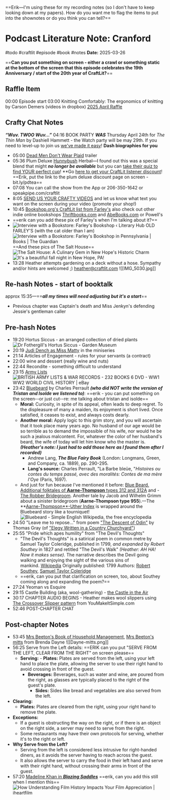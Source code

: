 ==Erik—I'm using these for my recording notes (so I don't have to keep looking down at my papers). How do you want me to flag the items to put into the shownotes or do you think you can tell?==


# Podcast Literature Note: Cranford
#todo #craftlit #episode #book #notes 
**Date:** 2025-03-26

==**Can you put something on screen - either a crawl or something static at the bottom of the screen that this episode celebrates the 19th Anniversary / start of the 20th year of CraftLit?**==
## Raffle Item
00:00 Episode start
03:00 Knitting Comfortably: The ergonomics of knitting by Carson Demers (videos in dropbox) [2025 April Raffle](https://bit.ly/april-raffle)
## Crafty Chat Notes
***“Wuv. TWOO Wuv...”***
04:16 BOOK PARTY ***WAS*** Thursday April 24th for *The Thin Man* by Dashiell Hammett - the Watch party will be may 29th. If you need to level-up to join us [we've made it easy](https://craftlit.gumroad.com/l/craftlit-party)! **Dash biographies for you**
- 05:00 [Dead Men Don't Wear Plaid](https://youtu.be/x2efDnLZjsk?si=Yn3Lem0XHB2HMwXI) trailer
- 05:36 Plum Deluxe [Hunnybush](https://www.plumdeluxe.com/pages/fandoms) Herbal—I found out this was a special blend that might ***no longer be available*** but you can [take their quiz to find YOUR perfect cup](https://www.plumdeluxe.com/#finder-quiz-9560)! **Go [here to get your CraftLit listener discount](**https://www.plumdeluxe.com/collections/the-craftlit-collection)! ==Erik, put the link to the plum deluxe discount page on screen - bit.ly/pdtea==
- 07:08 You can call the show from the App or 206-350-1642 or speakpipe.com/craftlit
- 8:05 [SEND US YOUR CRAFTY VIDEOS](https://www.plumdeluxe.com/pages/fandoms) and let us know what text you want on the screen during your video (promote your shop!)
- 10:45 [Bookshop.org's CraftLit list from Farley's](https://bookshop.org/wishlists/4ba78b7681835fe4753c5490a7d3bc0144e0a752) also check out other indie online bookshops [Thriftbooks.com](https://Thriftbooks.com) and [AbeBooks.com](https://AbeBooks.com) or Powell's
- ==erik can you add these pix of Farley's when I'm talking about it?==
- ![Interview with a Bookstore: Farley's Bookshop ‹ Literary Hub](https://s26162.pcdn.co/wp-content/uploads/2016/08/farleys-bookshop.jpg)
OLD FARLEY'S (with the cat older than I am)
![Interview with a Bookstore: Farley's Bookshop in Pennsylvania | Books | The  Guardian](https://i.guim.co.uk/img/media/da431548c6d3514863f84c56ab8e8caf015731c8/37_0_763_458/master/763.jpg?width=1200&quality=85&auto=format&fit=max&s=92423f2fc9d9e4569828567599e85c47)
==And these pics of The Salt House==
![The Salt House: A Culinary Gem in New Hope's Historic Charm](https://cdn.restaurants-world.com/the-salt-house/2.png)
![It's a beautiful fall night in New Hope, PA!](https://encrypted-tbn0.gstatic.com/images?q=tbn:ANd9GcR7x9tiqUxKXfR4pERUNbXMXdwwy0vmoZVEeQ&s)
- 13:28 Heather attempts gardening on a deck without a hose. Sympathy and/or hints are welcomed ;) heather@craftlit.com
![[IMG_5030.jpg]]
## Re-hash Notes - start of booktalk
approx 15:35—==***all my times will need adjusting but it's a start***==
- Previous chapter was Captain's death and Miss Jenkyn's defending Jessie's gentleman caller

## Pre-hash Notes
- 19:20 Hortus Siccus - an arranged collection of dried plants ![Dr Fothergill's Hortus Siccus - Garden Museum](https://dyvdnmp0itmzz.cloudfront.net/wp-content/uploads/2018/07/17210143/GM0_1999.099-1500x2250.png)
- 20:19 [Judi Dench as Miss Matty](https://www.imdb.com/title/tt0974077/characters/nm0001132) in the miniseries
- 21:14 Articles of Engagement - rules for your servants (a contract)
- 22:00 wine and dessert (really wine and nuts)
- 22:44 Recondite - something difficult to understand
- 23:15 [Army Lists](https://digital.nls.uk/british-military-lists/archive/88735803)
![BRITISH ARMY LISTS & WAR RECORDS - 232 BOOKS 6 DVD - WW1 WW2 WORLD CIVIL  HISTORY | eBay](https://i.ebayimg.com/images/g/o9UAAOSwD0lUlDF~/s-l400.jpg)
- 23:42 [Bluebeard](https://sites.pitt.edu/~dash/perrault03.html) by Charles Perrault ***(who did NOT write the version of Tristan and Isolde we listened to)***: ==erik - you can put something on the screen--or just cut--re: me talking about tristan and isolde==
	- **Moral:** Curiosity, in spite of its appeal, often leads to deep regret. To the displeasure of many a maiden, its enjoyment is short lived. Once satisfied, it ceases to exist, and always costs dearly. 
	- **Another moral:** Apply logic to this grim story, and you will ascertain that it took place many years ago. No husband of our age would be so terrible as to demand the impossible of his wife, nor would he be such a jealous malcontent. For, whatever the color of her husband's beard, the wife of today will let him know who the master is. ***(Heather's note: I just had to add those here as I found them after I recorded)***
		- Andrew Lang, **_The Blue Fairy Book_** (London: Longmans, Green, and Company, ca. 1889), pp. 290-295.
	    - **Lang's source:** Charles Perrault, "La Barbe bleüe, "_Histoires ou contes du temps passé, avec des moralités: Contes de ma mère l'Oye_ (Paris, 1697).
    - And just for fun because I've mentioned it before: [Blue Beard. Additional folktales of **Aarne-Thompson** types 312 and 312A](https://sites.pitt.edu/~dash/type0312.html) and - [The Robber Bridegroom](https://sites.pitt.edu/~dash/grimm040.html). Another tale by Jacob and Wilhelm Grimm about a sinister bridegroom (**Aarne-Thompson type 955**).—The **[Aarne-Thompson**-Uther Index](https://guides.library.harvard.edu/folk_and_myth/indices) is wrapped around the Bluebeard story like a tourniquet!
    ![Bluebeard - Simple English Wikipedia, the free encyclopedia](https://upload.wikimedia.org/wikipedia/commons/8/84/Barbebleue.jpg)
- 24:50 "Leave me to repose..." from poem ["The Descent of Odin"](https://www.eighteenthcenturypoetry.org/works/o4986-w0260.shtml)  by Thomas Gray (of ["Elegy Written in a Country Churchyard"](https://www.thomasgray.org/texts/poems/elcc))
- 25:55 "Pride which apes humility" from "The Devil's Thoughts"
	- "The Devil's Thoughts" is a satirical poem in common metre by Samuel Taylor Coleridge, published in 1799, *and expanded by Robert Southey* in 1827 and retitled "The Devil's Walk" *(Heather: AH HA! Now it makes sense)*. The narrative describes the Devil going walking and enjoying the sight of the various sins of mankind. [Wikipedia](https://en.wikipedia.org/wiki/The_Devil's_Thoughts) Originally published: 1799 Authors: [Robert Southey](https://www.google.com/search?sca_esv=0c1395bd2e2481ba&sxsrf=AHTn8zrV4nGQDbh-4vYNAEQzVtfbQTj39Q:1744140144360&q=Robert+Southey&si=APYL9bu1Sl4M4TWndGcDs6ZL5WJXWNYEL_kgEEwAe0iMZIocdZIhbjKZKp0dKL5P_2_9oJrUMAhjca-zJfpZuodIX9iIDEMPSQvuoTUaPJKsSBz3X_aBBp1_le6K1ykaFjRPNfOrnzhggvl88am-5qqAuaE1aYfz-pzQ15oOhjfzrvHTy6yeWL8lfIADQ4G_VoC4tJfoN3LRB9y5PILwYk32Zya1HpFR0stwEfPtBSrgip_0ofh2NAsFEyw5AQGMlEVvUtCiidfs&sa=X&ved=2ahUKEwiv1fitlMmMAxUsEVkFHSVkCZUQmxMoAHoECBoQAg), [Samuel Taylor Coleridge](https://www.google.com/search?sca_esv=0c1395bd2e2481ba&sxsrf=AHTn8zrV4nGQDbh-4vYNAEQzVtfbQTj39Q:1744140144360&q=Samuel+Taylor+Coleridge&si=APYL9bu1Sl4M4TWndGcDs6ZL5WJXWNYEL_kgEEwAe0iMZIocdfKSb5jjcFQL_-_gYRC5aTVNQD9tu4AH0-9nXv1gV7wVLp2ko5NfP-jWW3AAgtjlNQ12y3-E1r1CYjl8wY0Dj0dMOlwFMtyvsoE1cdiBQ26PMltv_eUN7pMq4sWNCGLYqbYtwtJU7jyz-O_dj7mMw7llUlmv99A6jPmMWsYAYLCdV8ENdIC9_5Txk8wgvbV_DEAeWIHLqwZwhS4o2bonu9mSGF5AfrnEUfOD90Y7P4TKYWdh1A%3D%3D&sa=X&ved=2ahUKEwiv1fitlMmMAxUsEVkFHSVkCZUQmxMoAXoECBoQAw) 
	- ==erik, can you put that clarification on screen, too, about Southey coming along and expanding the poem?==
- 27:24 Yeoman vs Esquire
- 29:15 Castle Building (aka, wool-gathering) - [the Castle in the Air](https://thephantomtollbooth.fandom.com/wiki/Castle_in_the_Air)
- 30:17 CHAPTER AUDIO BEGINS - Heather makes wool slippers using [The Crossover Slipper pattern](https://youmakeitsimple.com/tag/slipper-pattern/) from YouMakeItSimple.com
- 52:46 POST-CHAPTER CHAT
## Post-chapter Notes
- 53:45 [Mrs Beeton's Book of Household Management](https://www.gutenberg.org/cache/epub/10136/pg10136-images.html), [Mrs Beeton's mitts](http://www.knitty.com/ISSUEwinter05/PATTmrsbeeton.html) from Brenda Dayne
 ![[Dayne-mitts.png]]
- 56:25 Serve from the Left details: ==ERIK can you put "SERVE FROM THE LEFT, CLEAR FROM THE RIGHT" on screen please==
  - **Serving:**
        - **Plates:** Plates are served from the left, using your left hand to place the plate, allowing the server to use their right hand to avoid crossing in front of the guest. 
    - **Beverages:** Beverages, such as water and wine, are poured from the right, as glasses are typically placed to the right of the guest's plate. 
        - **Sides:** Sides like bread and vegetables are also served from the left. 
- **Clearing:**
    - **Plates:** Plates are cleared from the right, using your right hand to remove the plate. 
- **Exceptions:**
    - If a guest is obstructing the way on the right, or if there is an object on the right side, a server may need to serve from the right. 
    - Some restaurants may have their own protocols for serving, whether it's to the right or left. 
- **Why Serve from the Left?**
    - Serving from the left is considered less intrusive for right-handed diners, as it avoids the server having to reach across the guest. 
    - It also allows the server to carry the food in their left hand and serve with their right hand, without crossing their arms in front of the guest. 
- 57:20 [Madeline Khan in ***Blazing Saddles***](https://youtu.be/Uai7M4RpoLU?si=yVhvuS2nCYq2CsMN&t=71) ==erik, can you add this still when I mention this==
  ![How Understanding Film History Impacts Your Film Appreciation | iheartfilm](https://38.media.tumblr.com/0f64813e47e301b5e17b5a05787dafca/tumblr_mi8a7yzWiA1r1ad86o1_250.gif)
